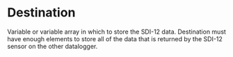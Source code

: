 # Destination

Variable or variable array in which to store the SDI-12 data. Destination must have enough elements to store all of the data that is returned by the SDI-12 sensor on the other datalogger.
